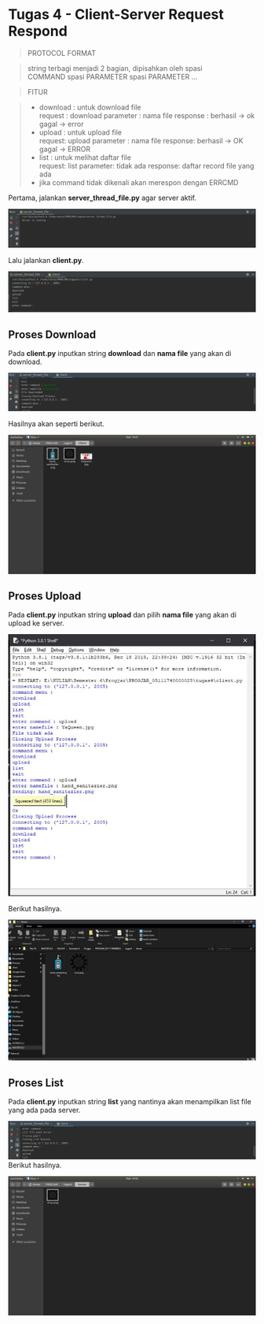 # Tugas 4 - Client-Server Request Respond

> PROTOCOL FORMAT  
  
> string terbagi menjadi 2 bagian, dipisahkan oleh spasi  
 COMMAND spasi PARAMETER spasi PARAMETER ...  
  
> FITUR  
  
> - download : untuk download file  
 request : download parameter : nama file response : berhasil -> ok gagal -> error  
>- upload : untuk upload file  
 request: upload parameter : nama file response: berhasil -> OK gagal -> ERROR  
>- list : untuk melihat daftar file  
 request: list parameter: tidak ada response: daftar record file yang ada  
>- jika command tidak dikenali akan merespon dengan ERRCMD


Pertama, jalankan **server_thread_file.py** agar server aktif.

![enter image description here](https://raw.githubusercontent.com/Armunz/PROGJAR_05111740000025/master/tugas4/dokumentasi/server-jalan.png)

Lalu jalankan **client.py**.

![enter image description here](https://raw.githubusercontent.com/Armunz/PROGJAR_05111740000025/master/tugas4/dokumentasi/client-jalan.png)

## Proses Download
Pada **client.py** inputkan string **download** dan **nama file** yang akan di download.

![enter image description here](https://raw.githubusercontent.com/Armunz/PROGJAR_05111740000025/master/tugas4/dokumentasi/download-process.png)

Hasilnya akan seperti berikut.

![enter image description here](https://raw.githubusercontent.com/Armunz/PROGJAR_05111740000025/master/tugas4/dokumentasi/hasil%20di%20client.png)

## Proses Upload
Pada **client.py** inputkan string **upload** dan pilih **nama file** yang akan di upload ke server.

![enter image description here](https://github.com/Armunz/PROGJAR_05111740000025/blob/master/tugas4/dokumentasi/upload-proses.JPG?raw=true)

Berikut hasilnya.

![enter image description here](https://github.com/Armunz/PROGJAR_05111740000025/blob/master/tugas4/dokumentasi/hasil%20upload.JPG?raw=true)

## Proses List
Pada **client.py** inputkan string **list** yang nantinya akan menampilkan list file yang ada pada server.

![enter image description here](https://raw.githubusercontent.com/Armunz/PROGJAR_05111740000025/master/tugas4/dokumentasi/list%20process.png)
Berikut hasilnya.

![enter image description here](https://raw.githubusercontent.com/Armunz/PROGJAR_05111740000025/master/tugas4/dokumentasi/hasil%20server.png)


